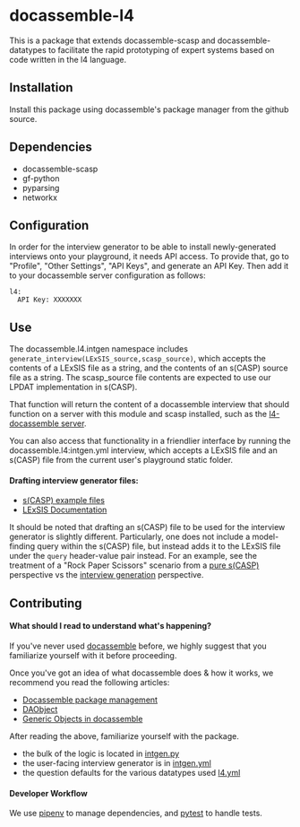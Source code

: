 # docassemble-l4

This is a package that extends docassemble-scasp and docassemble-datatypes
to facilitate the rapid prototyping of expert systems based on code written
in the l4 language.

## Installation

Install this package using docassemble's package manager from the github source.

## Dependencies

* docassemble-scasp
* gf-python
* pyparsing
* networkx

## Configuration

In order for the interview generator to be able to install newly-generated interviews onto your playground,
it needs API access. To provide that, go to "Profile", "Other Settings", "API Keys", and generate an API Key.
Then add it to your docassemble server configuration as follows:

```
l4:
  API Key: XXXXXXX
```

## Use

The docassemble.l4.intgen namespace includes `generate_interview(LExSIS_source,scasp_source)`,
which accepts the contents of a LExSIS file as a string, and the contents of an s(CASP) source
file as a string. The scasp_source file contents are expected to use our LPDAT implementation
in s(CASP).

That function will return the content of a docassemble interview that should function
on a server with this module and scasp installed, such as the [l4-docassemble server](https://github.com/smucclaw/l4-docassemble).

You can also access that functionality in a friendlier interface by running the docassemble.l4:intgen.yml interview,
which accepts a LExSIS file and an s(CASP) file from the current user's playground static folder.


#### Drafting interview generator files:  
- [s(CASP) example files](https://gitlab.software.imdea.org/ciao-lang/sCASP/-/tree/master/examples)
- [LExSIS Documentation](https://github.com/smucclaw/complaw/blob/primary/Publications/Documentation/LExSIS_Documentation.md)

It should be noted that drafting an s(CASP) file to be used for the interview generator is slightly different. Particularly, one does not include a model-finding query within the s(CASP) file, but instead adds it to the LExSIS file under the `query` header-value pair instead. For an example, see the treatment of a "Rock Paper Scissors" scenario from a [pure s(CASP)](https://medium.com/computational-law-diary/how-rules-as-code-makes-laws-better-115ab62ab6c4) perspective vs the [interview generation](https://github.com/smucclaw/docassemble-l4/blob/main/docassemble/l4/data/static/rps.pl) perspective.   

## Contributing
#### What should I read to understand what's happening?
If you've never used [docassemble](https://docassemble.org/docs/helloworld.html) before, we highly suggest that you familiarize yourself with it before proceeding.

Once you've got an idea of what docassemble does & how it works, we recommend you read the following articles:
  - [Docassemble package management](https://docassemble.org/docs/packages.html)
  - [DAObject](https://docassemble.org/docs/objects.html#DAObject)
  - [Generic Objects in docassemble](https://docassemble.org/docs/modifiers.html#generic%20object) 

After reading the above, familiarize yourself with the package. 
  - the bulk of the logic is located in [intgen.py](https://github.com/smucclaw/docassemble-l4/blob/main/docassemble/l4/intgen.py)
  - the user-facing interview generator is in [intgen.yml](https://github.com/smucclaw/docassemble-l4/blob/main/docassemble/l4/data/questions/intgen.yml)
  - the question defaults for the various datatypes used [l4.yml](https://github.com/smucclaw/docassemble-l4/blob/main/docassemble/l4/data/questions/l4.yml)

#### Developer Workflow
We use [pipenv](https://pipenv.pypa.io/en/latest/) to manage dependencies, and [pytest](https://docs.pytest.org/) to handle tests. 



